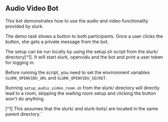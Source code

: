 ## Audio Video Bot

This bot demonstrates how to use the audio and video functionality provided by slurk.

The demo task shows a button to both participants. Once a user clicks the
button, she gets a private message from the bot.

The setup can be run locally by using the setup.sh script from the slurk/
directory[^1]. It will start slurk, openvidu and the bot and print a user token
for logging in.

Before running the script, you need to set the environment variables
`SLURK_OPENVIDU_URL` and `SLURK_OPENVIDU_SECRET`.

Running `setup_audio_video_room.sh` from the slurk/ directory will directly lead
to a room, skipping the waiting room setup and clicking the button won't do
anything.

[^1] This assumes that the slurk/ and slurk-bots/ are located in the same parent directory.˘

